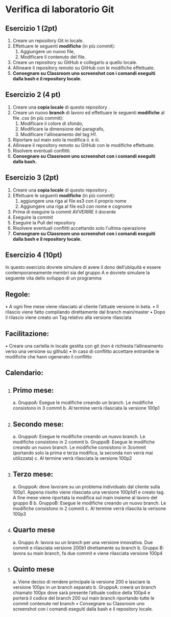 # Verifica di laboratorio Git

## Esercizio 1 (2pt)
1. Creare un repository Git in locale.
1. Effettuare le seguenti **modifiche** (in più commit):
    1. Aggiungere un nuovo file,
    1. Modificare il contenuto del file.
1. Creare un repository su GitHub e collegarlo a quello locale.
1. Allineare il repository remoto su GitHub con le modifiche effettuate.
1. **Consegnare su Classroom uno screenshot con i comandi eseguiti dalla bash e il repository locale.**

## Esercizio 2 (4 pt)
1. Creare una **copia locale** di questo repository .
1. Creare un nuovo **branch** di lavoro ed effettuare le seguenti **modifiche** al file *.css* (in più commit):
    1. Modificare il colore di sfondo,
    1. Modificare la dimensione del paragrafo,
    1. Modificare l'allineamento del tag *H1*.
1. Riportare sul main solo la modifica ii. e iii.
1. Allineare il repository remoto su GitHub con le modifiche effettuate.
1. Risolvere eventuali conflitti.
1. **Consegnare su Classroom uno screenshot con i comandi eseguiti dalla bash.**

## Esercizio 3 (2pt)
1. Creare una **copia locale** di questo repository .
1. Effettuare le seguenti **modifiche** (in più commit):
    1. aggiungere una riga al file es3 con il proprio nome
    2. Aggiungere una riga al file es3 con nome e cognome
1. Prima di eseguire la commit AVVERIRE il docente
1. Eseguire la commit
1. Eseguire la Pull del repository
1. Risolvere eventuali conflitti accettando solo l'ultima operazione
1. **Consegnare su Classroom uno screenshot con i comandi eseguiti dalla bash e il repository locale.**

## Esercizio 4 (10pt)
In questo esercizio dovrete simulare di avere il dono dell’ubiquità e essere contemporaneamente membri sia del gruppo A e dovrete simulare la seguente vita dello sviluppo di un programma
## Regole:
•	A ogni fine mese viene rilasciato al cliente l’attuale versione in beta.
•	Il rilascio viene fatto compilando direttamente dal branch main/master
•	Dopo il rilascio viene creato un Tag relativo alla versione rilasciata
## Facilitazione:
•	Creare una cartella in locale gestita con git (non è richiesta l’allineamento verso una versione su github)
•	In caso di conflitto accettare entrambe le modifiche che hann ogenerato il conflitto
## Calendario:
1.	## Primo mese:
    a.	GruppoA: Esegue le modifiche creando un branch. Le modifiche consistono in 3 commit
    b.	Al termine verrà rilasciata la versione 100p1
2.	## Secondo mese:
    a.	GruppoA: Esegue le modifiche creando un nuovo branch. Le modifiche consistono in 2 commit
    b.	GruppoB: Esegue le modifiche creando un nuovo branch. Le modifiche consistono in 3commit (portando solo la prima e terza modifica, la seconda non verrà mai utilizzata)
    c.	Al termine verrà rilasciata la versione 100p2
3.	## Terzo mese:
    a.	GruppoA: deve lavorare su un problema individuato dal cliente sulla 100p1. Appena risolto viene rilasciata una versione 100p1d1 e creato tag. A fine mese viene riportata la modifica sul main insieme al lavoro del gruppo B
    b.	GruppoB: Esegue le modifiche creando un nuovo branch. Le modifiche consistono in 2 commit
    c.	Al termine verrà rilascita la verisone 100p3
4.	## Quarto mese
    a.	Gruppo A: lavora su un branch per una versione innovativa. Due commit e rilasciata versione 200b1 direttamente su branch
    b.	Gruppo B: lavora su main branch, fa due commit e viene rilasciata versione 100p4
5.	## Quinto mese
    a.	Viene deciso di rendere principale la versione 200 e lasciare la versione 100px in un branch separato
    b.	GruppoA: creerà un branch chiamato 100px dove sarà presente l’attuale codice della 100p4 e porterà il codice del branch 200 sul main branch riportando tutte le commit contenute nel branch
    •	Consegnare su Classroom uno screenshot con i comandi eseguiti dalla bash e il repository locale.

